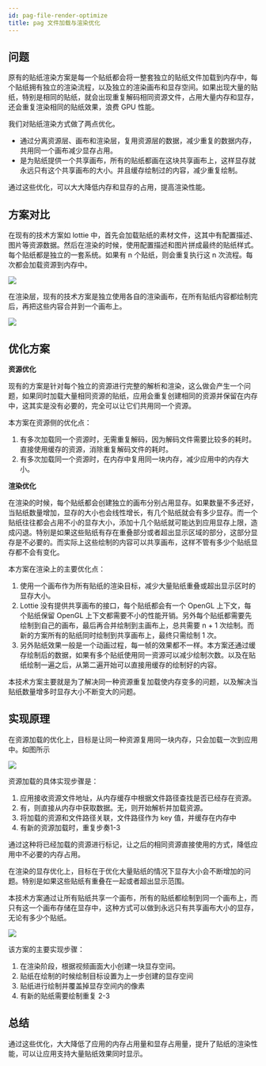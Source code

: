 ```yaml
---
id: pag-file-render-optimize
title: pag 文件加载与渲染优化
---
```



## 问题

原有的贴纸渲染方案是每一个贴纸都会将一整套独立的贴纸文件加载到内存中，每个贴纸拥有独立的渲染流程，以及独立的渲染画布和显存空间。如果出现大量的贴纸，特别是相同的贴纸，就会出现重复解码相同资源文件，占用大量内存和显存，还会重复渲染相同的贴纸效果，浪费 GPU 性能。

我们对贴纸渲染方式做了两点优化。

- 通过分离资源层、画布和渲染层，复用资源层的数据，减少重复的数据内存，共用同一个画布减少显存占用。
- 是为贴纸提供一个共享画布，所有的贴纸都画在这块共享画布上，这样显存就永远只有这个共享画布的大小。并且缓存绘制过的内容，减少重复绘制。

通过这些优化，可以大大降低内存和显存的占用，提高渲染性能。

## 方案对比

在现有的技术方案如 lottie 中，首先会加载贴纸的素材文件，这其中有配置描述、图片等资源数据。然后在渲染的时候，使用配置描述和图片拼成最终的贴纸样式。每个贴纸都是独立的一套系统。如果有 n 个贴纸，则会重复执行这 n 次流程。每次都会加载资源到内存中。

![](https://i.postimg.cc/9XBrWBfg/1.png)


在渲染层，现有的技术方案是独立使用各自的渲染画布，在所有贴纸内容都绘制完后，再把这些内容合并到一个画布上。

![](https://i.postimg.cc/Gh532gnK/We-Chat-Work-Screenshot-31251095-a9e2-44c5-a0df-9d864423885e.png)


## 优化方案

**资源优化**

现有的方案是针对每个独立的资源进行完整的解析和渲染，这么做会产生一个问题，如果同时加载大量相同资源的贴纸，应用会重复创建相同的资源并保留在内存中，这其实是没有必要的，完全可以让它们共用同一个资源。

本方案在资源侧的优化点：

1. 有多次加载同一个资源时，无需重复解码，因为解码文件需要比较多的耗时。直接使用缓存的资源，消除重复解码文件的耗时。
2. 有多次加载同一个资源时，在内存中复用同一块内存，减少应用中的内存大小。

**渲染优化**

在渲染的时候，每个贴纸都会创建独立的画布分别占用显存。如果数量不多还好，当贴纸数量增加，显存的大小也会线性增长，有几个贴纸就会有多少显存。而一个贴纸往往都会占用不小的显存大小，添加十几个贴纸就可能达到应用显存上限，造成闪退。特别是如果这些贴纸有存在重叠部分或者超出显示区域的部分，这部分显存是不必要的。而实际上这些绘制的内容可以共享画布，这样不管有多少个贴纸显存都不会有变化。

本方案在渲染上的主要优化点：

1. 使用一个画布作为所有贴纸的渲染目标，减少大量贴纸重叠或超出显示区时的显存大小。
2. Lottie 没有提供共享画布的接口，每个贴纸都会有一个 OpenGL 上下文，每个贴纸保留 OpenGL 上下文都需要不小的性能开销。另外每个贴纸都需要先绘制到自己的画布，最后再合并绘制到主画布上，总共需要 n + 1 次绘制。而新的方案所有的贴纸同时绘制到共享画布上，最终只需绘制 1 次。
3. 另外贴纸效果一般是一个动画过程，每一帧的效果都不一样。本方案还通过缓存绘制后的数据，如果有多个贴纸使用同一资源可以减少绘制次数。以及在贴纸绘制一遍之后，从第二遍开始可以直接用缓存的绘制好的内容。

本技术方案主要就是为了解决同一种资源重复加载使内存变多的问题，以及解决当贴纸数量增多时显存大小不断变大的问题。

## 实现原理

在资源加载的优化上，目标是让同一种资源复用同一块内存，只会加载一次到应用中。如图所示  

![](https://i.postimg.cc/3NjLqcCT/2.png)


资源加载的具体实现步骤是：

1. 应用接收资源文件地址，从内存缓存中根据文件路径查找是否已经存在资源。
2. 有，则直接从内存中获取数据。无，则开始解析并加载资源。
3. 将加载的资源和文件路径关联，文件路径作为 key 值，并缓存在内存中
4. 有新的资源加载时，重复步奏1-3


通过这种将已经加载的资源进行标记，让之后的相同资源直接使用的方式，降低应用中不必要的内存占用。

在渲染的显存优化上，目标在于优化大量贴纸的情况下显存大小会不断增加的问题。特别是如果这些贴纸有重叠在一起或者超出显示范围。

本技术方案通过让所有贴纸共享一个画布，所有的贴纸都绘制到同一个画布上，而只有这一个画布存储在显存中，这种方式可以做到永远只有共享画布大小的显存，无论有多少个贴纸。

![](https://i.postimg.cc/05GcPhDg/3.png)

该方案的主要实现步骤：

1. 在渲染阶段，根据视频画面大小创建一块显存空间。
2. 贴纸在绘制的时候绘制目标设置为上一步创建的显存空间
3. 贴纸进行绘制并覆盖掉显存空间内的像素
4. 有新的贴纸需要绘制重复 2-3

## 总结

通过这些优化，大大降低了应用的内存占用量和显存占用量，提升了贴纸的渲染性能，可以让应用支持大量贴纸效果同时显示。



	